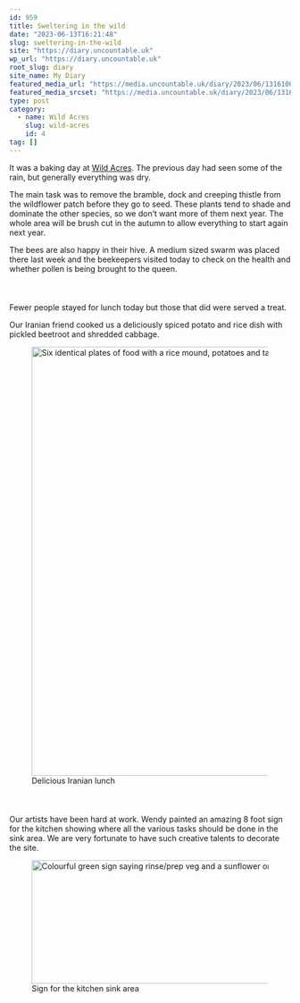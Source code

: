 ```yaml
---
id: 959
title: Sweltering in the wild
date: "2023-06-13T16:21:48"
slug: sweltering-in-the-wild
site: "https://diary.uncountable.uk"
wp_url: "https://diary.uncountable.uk"
root_slug: diary
site_name: My Diary
featured_media_url: "https://media.uncountable.uk/diary/2023/06/13161007/IMG20230613111055.webp"
featured_media_srcset: "https://media.uncountable.uk/diary/2023/06/13161007/IMG20230613111055-300x222.webp 300w, https://media.uncountable.uk/diary/2023/06/13161007/IMG20230613111055-1024x757.webp 1024w, https://media.uncountable.uk/diary/2023/06/13161007/IMG20230613111055-150x150.webp 150w, https://media.uncountable.uk/diary/2023/06/13161007/IMG20230613111055-640x473.webp 640w, https://media.uncountable.uk/diary/2023/06/13161007/IMG20230613111055.webp 2000w"
type: post
category:
  - name: Wild Acres
    slug: wild-acres
    id: 4
tag: []
---
```



<p>It was a baking day at <a href="https://wildacres.org.uk/">Wild Acres</a>.  The previous day had seen some of the rain, but generally everything was dry.</p>



<p>The main task was to remove the bramble, dock and creeping thistle from the wildflower patch before they go to seed.  These plants tend to shade and dominate the other species, so we don&#8217;t want more of them next year.  The whole area will be brush cut in the autumn to allow everything to start again next year.</p>



<p>The bees are also happy in their hive.  A medium sized swarm was placed there last week and the beekeepers visited today to check on the health and whether pollen is being brought to the queen.</p>


<style>.kb-row-layout-id_419c6a-c5 > .kt-row-column-wrap{align-content:start;}:where(.kb-row-layout-id_419c6a-c5 > .kt-row-column-wrap) > .wp-block-kadence-column{justify-content:start;}.kb-row-layout-id_419c6a-c5 > .kt-row-column-wrap{column-gap:var(--global-kb-gap-md, 2rem);row-gap:var(--global-kb-gap-md, 2rem);padding-top:var(--global-kb-spacing-sm, 1.5rem);padding-bottom:var(--global-kb-spacing-sm, 1.5rem);grid-template-columns:repeat(2, minmax(0, 1fr));}.kb-row-layout-id_419c6a-c5 > .kt-row-layout-overlay{opacity:0.30;}@media all and (max-width: 1024px){.kb-row-layout-id_419c6a-c5 > .kt-row-column-wrap{grid-template-columns:repeat(2, minmax(0, 1fr));}}@media all and (max-width: 767px){.kb-row-layout-id_419c6a-c5 > .kt-row-column-wrap{grid-template-columns:minmax(0, 1fr);}.kb-row-layout-id_419c6a-c5 > .kt-row-column-wrap > .wp-block-kadence-column:nth-of-type(1){order:2;}.kb-row-layout-id_419c6a-c5 > .kt-row-column-wrap > .wp-block-kadence-column:nth-of-type(2){order:1;}.kb-row-layout-id_419c6a-c5 > .kt-row-column-wrap > .wp-block-kadence-column:nth-of-type(3){order:12;}.kb-row-layout-id_419c6a-c5 > .kt-row-column-wrap > .wp-block-kadence-column:nth-of-type(4){order:11;}.kb-row-layout-id_419c6a-c5 > .kt-row-column-wrap > .wp-block-kadence-column:nth-of-type(5){order:22;}.kb-row-layout-id_419c6a-c5 > .kt-row-column-wrap > .wp-block-kadence-column:nth-of-type(6){order:21;}.kb-row-layout-id_419c6a-c5 > .kt-row-column-wrap > .wp-block-kadence-column:nth-of-type(7){order:32;}.kb-row-layout-id_419c6a-c5 > .kt-row-column-wrap > .wp-block-kadence-column:nth-of-type(8){order:31;}}</style><div class="kb-row-layout-wrap kb-row-layout-id_419c6a-c5 alignnone wp-block-kadence-rowlayout"><div class="kt-row-column-wrap kt-has-2-columns kt-row-layout-equal kt-tab-layout-inherit kt-mobile-layout-row kt-row-valign-top">
<style>.kadence-column_b9b354-58 > .kt-inside-inner-col,.kadence-column_b9b354-58 > .kt-inside-inner-col:before{border-top-left-radius:0px;border-top-right-radius:0px;border-bottom-right-radius:0px;border-bottom-left-radius:0px;}.kadence-column_b9b354-58 > .kt-inside-inner-col{column-gap:var(--global-kb-gap-sm, 1rem);}.kadence-column_b9b354-58 > .kt-inside-inner-col{flex-direction:column;}.kadence-column_b9b354-58 > .kt-inside-inner-col > .aligncenter{width:100%;}.kadence-column_b9b354-58 > .kt-inside-inner-col:before{opacity:0.3;}.kadence-column_b9b354-58{position:relative;}@media all and (max-width: 1024px){.kadence-column_b9b354-58 > .kt-inside-inner-col{flex-direction:column;justify-content:center;}}@media all and (max-width: 767px){.kadence-column_b9b354-58 > .kt-inside-inner-col{flex-direction:column;justify-content:center;}}</style>
<div class="wp-block-kadence-column kadence-column_b9b354-58"><div class="kt-inside-inner-col">
<p>Fewer people stayed for lunch today but those that did were served a treat.</p>



<p>Our Iranian friend cooked us a deliciously spiced potato and rice dish with pickled beetroot and shredded cabbage.</p>
</div></div>


<style>.kadence-column_f2dfdc-e3 > .kt-inside-inner-col,.kadence-column_f2dfdc-e3 > .kt-inside-inner-col:before{border-top-left-radius:0px;border-top-right-radius:0px;border-bottom-right-radius:0px;border-bottom-left-radius:0px;}.kadence-column_f2dfdc-e3 > .kt-inside-inner-col{column-gap:var(--global-kb-gap-sm, 1rem);}.kadence-column_f2dfdc-e3 > .kt-inside-inner-col{flex-direction:column;}.kadence-column_f2dfdc-e3 > .kt-inside-inner-col > .aligncenter{width:100%;}.kadence-column_f2dfdc-e3 > .kt-inside-inner-col:before{opacity:0.3;}.kadence-column_f2dfdc-e3{position:relative;}@media all and (max-width: 1024px){.kadence-column_f2dfdc-e3 > .kt-inside-inner-col{flex-direction:column;justify-content:center;}}@media all and (max-width: 767px){.kadence-column_f2dfdc-e3 > .kt-inside-inner-col{flex-direction:column;justify-content:center;}}</style>
<div class="wp-block-kadence-column kadence-column_f2dfdc-e3"><div class="kt-inside-inner-col">
<figure class="wp-block-image size-large"><img loading="lazy" decoding="async" width="1024" height="768" src="https://media.uncountable.uk/diary/2023/06/13161008/IMG20230613130801-1024x768.webp" alt="Six identical plates of food with a rice mound, potatoes and tahdig" class="wp-image-961" srcset="https://media.uncountable.uk/diary/2023/06/13161008/IMG20230613130801-1024x768.webp 1024w, https://media.uncountable.uk/diary/2023/06/13161008/IMG20230613130801-300x225.webp 300w, https://media.uncountable.uk/diary/2023/06/13161008/IMG20230613130801-640x480.webp 640w, https://media.uncountable.uk/diary/2023/06/13161008/IMG20230613130801.webp 2000w" sizes="auto, (max-width: 1024px) 100vw, 1024px" /><figcaption class="wp-element-caption">Delicious Iranian lunch</figcaption></figure>
</div></div>

</div></div>


<p>Our artists have been hard at work.  Wendy painted an amazing 8 foot sign for the kitchen showing where all the various tasks should be done in the sink area.  We are very fortunate to have such creative talents to decorate the site.</p>



<figure class="wp-block-image size-large"><img loading="lazy" decoding="async" width="1024" height="221" src="https://media.uncountable.uk/diary/2023/06/13161009/IMG20230613110807-1024x221.webp" alt="Colourful green sign saying rinse/prep veg and a sunflower on the left" class="wp-image-962" srcset="https://media.uncountable.uk/diary/2023/06/13161009/IMG20230613110807-1024x221.webp 1024w, https://media.uncountable.uk/diary/2023/06/13161009/IMG20230613110807-300x65.webp 300w, https://media.uncountable.uk/diary/2023/06/13161009/IMG20230613110807-640x138.webp 640w, https://media.uncountable.uk/diary/2023/06/13161009/IMG20230613110807.webp 2000w" sizes="auto, (max-width: 1024px) 100vw, 1024px" /><figcaption class="wp-element-caption">Sign for the kitchen sink area</figcaption></figure>
